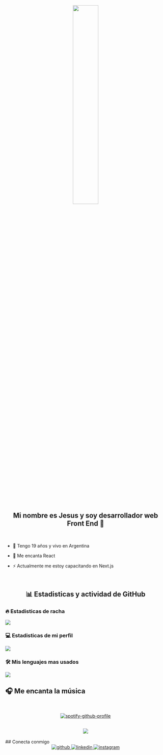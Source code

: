 <div align="center">
<img src="https://rishavanand.github.io/static/images/greetings.gif" align="center" style="width: 40%" />
</div>  

  <h2 align="center">Mi nombre es Jesus y soy desarrollador web Front End 🚀</h2>  
  </br>

- 🔭 Tengo 19 años y vivo en Argentina
  

- 🌱 Me encanta React  
  

- ⚡ Actualmente me estoy capacitando en Next.js
<br/>

<div align="center">
 <h2>📊 Estadisticas y actividad de GitHub </h2>
</div>

<h3>🔥 Estadisticas de racha </h3>

<img src="https://streak-stats.demolab.com/?user=Jesustropro&theme=monokai-metallian&hide_border=true"/>

  <h3>💻 Estadisticas de mi perfil</h3>
<img src="https://denvercoder1-github-readme-stats.vercel.app/api/?username=Jesustropro&show_icons=true&include_all_commits=true&count_private=true&theme=react&hide_border=true&bg_color=1F222E&title_color=F85D7F&icon_color=F8D866"/>

  <h3>🛠️ Mis lenguajes mas usados </h3>

<img src="https://github-readme-stats.vercel.app/api/top-langs/?username=Jesustropro&show_icons=true&theme=react&layout=compact&hide_border=true&bg_color=1F222E&title_color=F85D7F&icon_color=F8D866&hide=Jupyter%20Notebook"/>

<h2>🎧 Me encanta la música </h3>
</br>
<div align="center">

[![spotify-github-profile](https://spotify-github-profile.vercel.app/api/view?uid=31ls2iphkv5tnlb7nz6ftuefkkky&cover_image=true&theme=default&show_offline=false&background_color=121212)](https://github.com/kittinan/spotify-github-profile)

</div>


</br>

<div align="center">
<img src="https://komarev.com/ghpvc/?username=Jesustropro&&style=flat-square"  />
</div>  
</br>
## Conecta conmigo 
<div align="center">
<a href="https://github.com/Jesustropro" >
<img src=https://img.shields.io/badge/github-%2324292e.svg?&style=for-the-badge&logo=github&logoColor=white alt=github style="margin-bottom: 5px;" />
</a>
<a href="https://www.linkedin.com/in/jesus-daniel-mora-trovat" >
<img src=https://img.shields.io/badge/linkedin-%231E77B5.svg?&style=for-the-badge&logo=linkedin&logoColor=white alt=linkedin style="margin-bottom: 5px;" />
</a>
<a href="https://www.instagram.com/djesusmt/" >
<img src=https://img.shields.io/badge/instagram-%23000000.svg?&style=for-the-badge&logo=instagram&logoColor=white alt=instagram style="margin-bottom: 5px;" />
</a>  
</div>  


